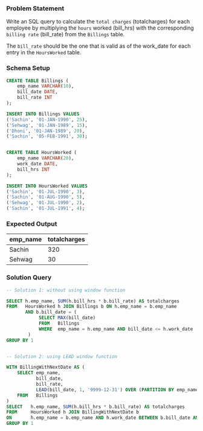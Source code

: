 ### Problem Statement

Write an SQL query to calculate the `total charges` (totalcharges) for each employee by multiplying the `hours` worked (bill_hrs) with the corresponding `billing rate` (bill_rate) from the `Billings` table. 

The `bill_rate` should be the one that is valid as of the work_date for each entry in the `HoursWorked` table.


### Schema Setup

```sql
CREATE TABLE Billings (
    emp_name VARCHAR(10),
    bill_date DATE,
    bill_rate INT
);

INSERT INTO Billings VALUES
('Sachin', '01-JAN-1990', 25),
('Sehwag', '01-JAN-1989', 15),
('Dhoni', '01-JAN-1989', 20),
('Sachin', '05-FEB-1991', 30);


CREATE TABLE HoursWorked (
    emp_name VARCHAR(20),
    work_date DATE,
    bill_hrs INT
);

INSERT INTO HoursWorked VALUES
('Sachin', '01-JUL-1990', 3),
('Sachin', '01-AUG-1990', 5),
('Sehwag', '01-JUL-1990', 2),
('Sachin', '01-JUL-1991', 4);
```

### Expected Output

emp_name |	totalcharges |
--|--|
Sachin |	320 |
Sehwag |	30 |


### Solution Query

```sql
-- Solution 1: without using window function

SELECT h.emp_name, SUM(h.bill_hrs * b.bill_rate) AS totalcharges
FROM   HoursWorked h JOIN Billings b ON h.emp_name = b.emp_name 
       AND b.bill_date = (
            SELECT MAX(bill_date)
            FROM   Billings
            WHERE  emp_name = h.emp_name AND bill_date <= h.work_date
        )
GROUP BY 1


-- Solution 2: using LEAD window function

WITH BillingWithNextDate AS (
    SELECT emp_name, 
           bill_date, 
           bill_rate, 
           LEAD(bill_date, 1, '9999-12-31') OVER (PARTITION BY emp_name ORDER BY bill_date) AS next_bill_date
    FROM   Billings
)
SELECT   h.emp_name, SUM(h.bill_hrs * b.bill_rate) AS totalcharges
FROM     HoursWorked h JOIN BillingWithNextDate b 
ON       h.emp_name = b.emp_name AND h.work_date BETWEEN b.bill_date AND b.next_bill_date
GROUP BY 1
```
